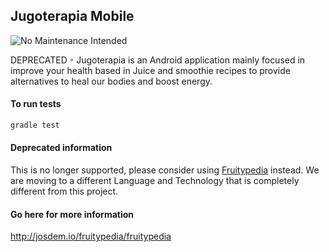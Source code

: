 Jugoterapia Mobile
----------------------------------------------

![No Maintenance Intended](https://img.shields.io/maintenance/no/2019.svg)

DEPRECATED - Jugoterapia is an Android application mainly focused in improve your health based in Juice and smoothie recipes to provide alternatives to heal our bodies and boost energy.

#### To run tests

```bash
gradle test
```

#### Deprecated information
This is no longer supported, please consider using [Fruitypedia](https://github.com/josdem/fruitypedia) instead. We are moving to a different Language and Technology that is completely different from this project.

#### Go here for more information

http://josdem.io/fruitypedia/fruitypedia

